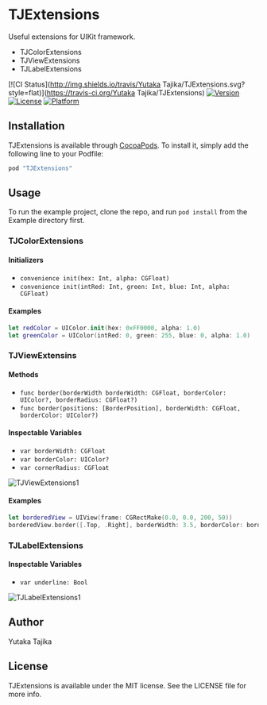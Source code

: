 # TJExtensions

Useful extensions for UIKit framework.

- TJColorExtensions
- TJViewExtensions
- TJLabelExtensions

[![CI Status](http://img.shields.io/travis/Yutaka Tajika/TJExtensions.svg?style=flat)](https://travis-ci.org/Yutaka Tajika/TJExtensions)
[![Version](https://img.shields.io/cocoapods/v/TJExtensions.svg?style=flat)](http://cocoapods.org/pods/TJExtensions)
[![License](https://img.shields.io/cocoapods/l/TJExtensions.svg?style=flat)](http://cocoapods.org/pods/TJExtensions)
[![Platform](https://img.shields.io/cocoapods/p/TJExtensions.svg?style=flat)](http://cocoapods.org/pods/TJExtensions)

## Installation

TJExtensions is available through [CocoaPods](http://cocoapods.org). To install
it, simply add the following line to your Podfile:

```ruby
pod "TJExtensions"
```

## Usage

To run the example project, clone the repo, and run `pod install` from the Example directory first.

### TJColorExtensions

#### Initializers

- `convenience init(hex: Int, alpha: CGFloat)`
- `convenience init(intRed: Int, green: Int, blue: Int, alpha: CGFloat)`

#### Examples

```swift
let redColor = UIColor.init(hex: 0xFF0000, alpha: 1.0)
let greenColor = UIColor(intRed: 0, green: 255, blue: 0, alpha: 1.0)
```

### TJViewExtensins

#### Methods

- `func border(borderWidth borderWidth: CGFloat, borderColor: UIColor?, borderRadius: CGFloat?)`
- `func border(positions: [BorderPosition], borderWidth: CGFloat, borderColor: UIColor?)`

#### Inspectable Variables

- `var borderWidth: CGFloat`
- `var borderColor: UIColor?`
- `var cornerRadius: CGFloat`

![TJViewExtensions1](https://raw.githubusercontent.com/wiki/taji-taji/TJExtension/images/TJViewExtensions1.png)

#### Examples

```swift
let borderedView = UIView(frame: CGRectMake(0.0, 0.0, 200, 50))
borderedView.border([.Top, .Right], borderWidth: 3.5, borderColor: borderColor)
```


### TJLabelExtensions

#### Inspectable Variables

- `var underline: Bool`

![TJLabelExtensions1](https://raw.githubusercontent.com/wiki/taji-taji/TJExtension/images/TJLableExtensions1.png)


## Author

Yutaka Tajika

## License

TJExtensions is available under the MIT license. See the LICENSE file for more info.
